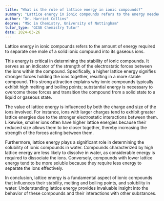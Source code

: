 ```yaml
---
title: "What is the role of lattice energy in ionic compounds?"
summary: "Lattice energy in ionic compounds refers to the energy needed to separate one mole of a solid ionic compound into its gaseous ions."
author: "Dr. Harriet Collins"
degree: "MSc in Chemistry, University of Nottingham"
tutor_type: "GCSE Chemistry Tutor"
date: 2024-03-26
---
```


Lattice energy in ionic compounds refers to the amount of energy required to separate one mole of a solid ionic compound into its gaseous ions.

This energy is critical in determining the stability of ionic compounds. It serves as an indicator of the strength of the electrostatic forces between the ions within the compound. Specifically, a higher lattice energy signifies stronger forces holding the ions together, resulting in a more stable compound. This strong attraction explains why ionic compounds typically exhibit high melting and boiling points; substantial energy is necessary to overcome these forces and transition the compound from a solid state to a liquid or gaseous state.

The value of lattice energy is influenced by both the charge and size of the ions involved. For instance, ions with larger charges tend to exhibit greater lattice energies due to the stronger electrostatic interactions between them. Likewise, smaller ions often have higher lattice energies because their reduced size allows them to be closer together, thereby increasing the strength of the forces acting between them.

Furthermore, lattice energy plays a significant role in determining the solubility of ionic compounds in water. Compounds characterized by high lattice energy are less likely to dissolve in water, as considerable energy is required to dissociate the ions. Conversely, compounds with lower lattice energy tend to be more soluble because they require less energy to separate the ions effectively.

In conclusion, lattice energy is a fundamental aspect of ionic compounds that influences their stability, melting and boiling points, and solubility in water. Understanding lattice energy provides invaluable insight into the behavior of these compounds and their interactions with other substances.
    